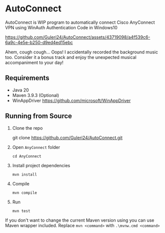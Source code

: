 # AutoConnect

AutoConnect is WIP program to automatically connect Cisco AnyConnect VPN using WinAuth Authentication Code in Windows10


https://github.com/Guleri24/AutoConnect/assets/43719098/a4f539c6-6a9c-4e5e-b250-d9ed4ed15ebc

Ahem, cough cough... Oops! I accidentally recorded the background music too. Consider it a bonus track and enjoy the unexpected musical accompaniment to your day!

## Requirements

* Java 20
* Maven 3.9.3 (Optional)
* WinAppDriver https://github.com/microsoft/WinAppDriver

## Running from Source

1. Clone the repo

   git clone https://github.com/Guleri24/AutoConnect.git

2. Open `AnyConnect` folder

   `cd AnyConnect`

3. Install project dependencies

   `mvn install`

4. Compile

   `mvn compile`

5. Run

   `mvn test`

If you don't want to change the current Maven version using you can use Maven wrapper included.
Replace `mvn <command>` with `.\mvnw.cmd <command>`

